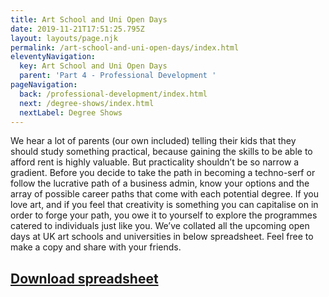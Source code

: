 ```yaml
---
title: Art School and Uni Open Days
date: 2019-11-21T17:51:25.795Z
layout: layouts/page.njk
permalink: /art-school-and-uni-open-days/index.html
eleventyNavigation:
  key: Art School and Uni Open Days
  parent: 'Part 4 - Professional Development '
pageNavigation:
  back: /professional-development/index.html
  next: /degree-shows/index.html
  nextLabel: Degree Shows
---
```

We hear a lot of parents (our own included) telling their kids that they should study something practical, because gaining the skills to be able to afford rent is highly valuable. But practicality shouldn’t be so narrow a gradient. Before you decide to take the path in becoming a techno-serf or follow the lucrative path of a business admin, know your options and the array of possible career paths that come with each potential degree. If you love art, and if you feel that creativity is something you can capitalise on in order to forge your path, you owe it to yourself to explore the programmes catered to individuals just like you. We’ve collated all the upcoming open days at UK art schools and universities in below spreadsheet. Feel free to make a copy and share with your friends. 

## [Download spreadsheet](https://docs.google.com/spreadsheets/d/154dh0wqf4LEEZTLPEXp7nxq_CjjApcUF_x0fNwg0w64/edit#gid=0)
